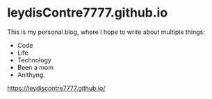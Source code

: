 # leydisContre7777.github.io


This is my personal blog, where I hope to write about multiple things:

- Code
- Life
- Technology
- Been a mom
- Anithyng.

https://leydiscontre7777.github.io/